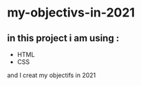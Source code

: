 # my-objectivs-in-2021
<h2>in this project i am using :</h2>
<ul>
  <li>HTML</li>
  <li>CSS</li>
</ul>
<p>and I creat my objectifs in 2021</p>
